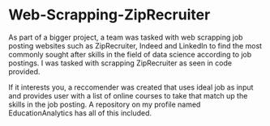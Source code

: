 # Web-Scrapping-ZipRecruiter
As part of a bigger project, a team was tasked with web scrapping 
job posting websites such as ZipRecruiter, Indeed and LinkedIn to find the
most commonly sought after skills in the field of data science according to job postings. 
I was tasked with scrapping ZipRecruiter as seen in code provided.

If it interests you, a reccomender was created that uses ideal job as input 
and provides user with a list of online courses to take that match up the 
skills in the job posting. A repository on my profile named EducationAnalytics 
has all of this included.
